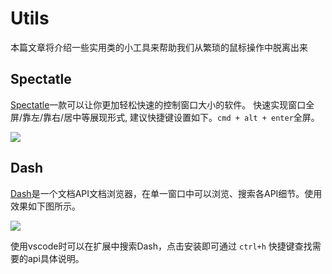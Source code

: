 # Utils

本篇文章将介绍一些实用类的小工具来帮助我们从繁琐的鼠标操作中脱离出来

## Spectatle

[Spectatle](https://www.spectacleapp.com/)一款可以让你更加轻松快速的控制窗口大小的软件。
快速实现窗口全屏/靠左/靠右/居中等展现形式, 建议快捷键设置如下。`cmd + alt + enter`全屏。

![](https://gw.alicdn.com/tfs/TB1ESaBXG67gK0jSZFHXXa9jVXa-1224-1066.jpg)

## Dash

[Dash](https://kapeli.com/dash)是一个文档API文档浏览器，在单一窗口中可以浏览、搜索各API细节。使用效果如下图所示。

![](https://img.alicdn.com/tfs/TB1xPgeXNv1gK0jSZFFXXb0sXXa-1820-1206.png)

使用vscode时可以在扩展中搜索Dash，点击安装即可通过 `ctrl+h` 快捷键查找需要的api具体说明。
